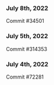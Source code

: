 ### July 8th, 2022

Commit #34501

### July 5th, 2022

Commit #314353


### July 4th, 2022

Commit #72281
